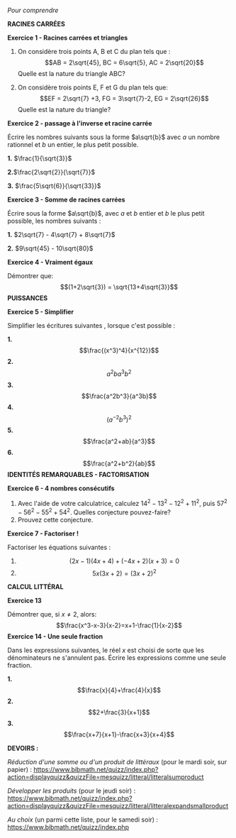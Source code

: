 *Pour comprendre*

**RACINES CARRÉES**

**Exercice 1 - Racines carrées et triangles**

1. On considère trois points A, B et C du plan tels que : $$AB = 2\sqrt{45}, BC = 6\sqrt{5}, AC = 2\sqrt{20}$$ Quelle est la nature du triangle ABC? 

2. On considère trois points E, F et G du plan tels que: $$EF = 2\sqrt{7} +3, FG = 3\sqrt{7}-2, EG = 2\sqrt{26}$$ Quelle est la nature du triangle? 

**Exercice 2 - passage à l'inverse et racine carrée**

Écrire les nombres suivants sous la forme $a\sqrt{b}$ avec $a$ un nombre rationnel et $b$ un entier, le plus petit possible.

**1.** $\frac{1}{\sqrt{3}}$ 

**2.**$\frac{2\sqrt{2}}{\sqrt{7}}$ 

**3.** $\frac{5\sqrt{6}}{\sqrt{33}}$

**Exercice 3 - Somme de racines carrées**

Écrire sous la forme $a\sqrt{b}$, avec $a$ et $b$ entier et $b$ le plus petit possible, les nombres suivants : 

**1.** $2\sqrt{7} - 4\sqrt{7} + 8\sqrt{7}$ 

**2.** $9\sqrt{45} - 10\sqrt{80}$

**Exercice 4 - Vraiment égaux**

Démontrer que: $$(1+2\sqrt{3}) = \sqrt{13+4\sqrt{3}}$$
**PUISSANCES**

**Exercice 5 - Simplifier**

Simplifier les écritures suivantes , lorsque c'est possible : 

**1.** $$\frac{(x^3)^4}{x^{12}}$$
**2.** $$a^2ba^3b^2$$
**3.** $$\frac{a^2b^3}{a^3b}$$
**4.** $$(a^{-2}b^3)^2$$
**5.** $$\frac{a^2+ab}{a^3}$$
**6.** $$\frac{a^2+b^2}{ab}$$
**IDENTITÉS REMARQUABLES  - FACTORISATION**

**Exercice 6 - 4 nombres consécutifs**

1. Avec l'aide de votre calculatrice, calculez $14^2-13^2-12^2+11^2$, puis $57^2-56^2-55^2+54^2$. Quelles conjecture pouvez-faire? 
2. Prouvez cette conjecture. 

**Exercice 7 - Factoriser !**

Factoriser les équations suivantes : 

1. $$(2x-1)(4x+4) + (-4x+2)(x+3) = 0$$
2. $$5x(3x+2)=(3x+2)^2$$

**CALCUL LITTÉRAL**

**Exercice 13**

Démontrer que, si $x \neq 2$, alors: $$\frac{x^3-x-3}{x-2}=x+1-\frac{1}{x-2}$$
**Exercice 14 - Une seule fraction**

Dans les expressions suivantes, le réel $x$ est choisi de sorte que les dénominateurs ne s'annulent pas. Écrire les expressions comme une seule fraction.

**1.** $$\frac{x}{4}+\frac{4}{x}$$ **2.** $$2+\frac{3}{x+1}$$
**3.** $$\frac{x+7}{x+1}-\frac{x+3}{x+4}$$

**DEVOIRS :** 

*Réduction d'une somme ou d'un produit de littéraux* (pour le mardi soir, sur papier) : https://www.bibmath.net/quizz/index.php?action=displayquizz&quizzFile=mesquizz/litteral/litteralsumproduct 

*Développer les produits* (pour le jeudi soir) : https://www.bibmath.net/quizz/index.php?action=displayquizz&quizzFile=mesquizz/litteral/litteralexpandsmallproduct 

*Au choix* (un parmi cette liste, pour le samedi soir) : https://www.bibmath.net/quizz/index.php





